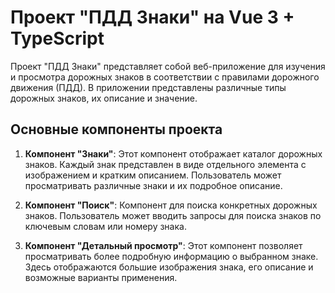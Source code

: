 # Проект "ПДД Знаки" на Vue 3 + TypeScript

Проект "ПДД Знаки" представляет собой веб-приложение для изучения и просмотра дорожных знаков в соответствии с правилами дорожного движения (ПДД). В приложении представлены различные типы дорожных знаков, их описание и значение.

## Основные компоненты проекта

1. **Компонент "Знаки"**: Этот компонент отображает каталог дорожных знаков. Каждый знак представлен в виде отдельного элемента с изображением и кратким описанием. Пользователь может просматривать различные знаки и их подробное описание.

2. **Компонент "Поиск"**: Компонент для поиска конкретных дорожных знаков. Пользователь может вводить запросы для поиска знаков по ключевым словам или номеру знака.

3. **Компонент "Детальный просмотр"**: Этот компонент позволяет просматривать более подробную информацию о выбранном знаке. Здесь отображаются большие изображения знака, его описание и возможные варианты применения.
